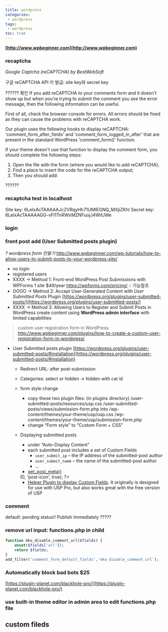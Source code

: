 ```yaml
---
title: wordpress
categories: 
 - wordpress
tags: 
 - wordpress
toc: true
---
```


**[http://www.wpbeginner.com](http://www.wpbeginner.com)**

### recaptcha

*Google Captcha (reCAPTCHA) by BestWebSoft*

구글 reCAPTCHA API 키 발급: site key와 secret key

?????? 확인
If you add reCAPTCHA to your comments form and it doesn't show up but when you're trying to submit the comment you see the error message, then the following information can be useful.

First of all, check the browser console for errors. All errors should be fixed as they can cause the problems with reCAPTCHA work.

Our plugin uses the following hooks to display reCAPTCHA: 'comment_form_after_fields' and 'comment_form_logged_in_after' that are present in the standard WordPress 'comment_form()' function.

If your theme doesn't use that function to display the comment form, you should complete the following steps:

1. Open the file with the form (where you would like to add reCAPTCHA);
2. Find a place to insert the code for the reCAPTCHA output;
3. Then you should add:

<?php echo apply_filters( 'gglcptch_display_recaptcha', '', 'comments_form' ); ?>
??????

### recaptcha test in localhost
Site key: 6LeIxAcTAAAAAJcZVRqyHh71UMIEGNQ_MXjiZKhI
Secret key: 6LeIxAcTAAAAAGG-vFI1TnRWxMZNFuojJ4WifJWe

### login

### front post add (User Submitted posts plugin)

*? wordpress form 만들기*
http://www.wpbeginner.com/wp-tutorials/how-to-allow-users-to-submit-posts-to-your-wordpress-site/
- no login
- registered users
- XXXX -> Method 1: Front-end WordPress Post Submissions with WPForms
  1 site $49/year
  https://wpforms.com/pricing/  :: 기능참조
- OOOO -> Method 2: Accept User-Generated Content with *User Submitted Posts* Plugin
  [https://wordpress.org/plugins/user-submitted-posts/](https://wordpress.org/plugins/user-submitted-posts/)
- XXXX -> Method 3: Allowing Users to Register and Submit Posts in WordPress
  create content using **WordPress admin interface** with limited capabilities

>custom user registration form in WordPress.
>http://www.wpbeginner.com/plugins/how-to-create-a-custom-user-registration-form-in-wordpress/

- User Submitted posts plugin [https://wordpress.org/plugins/user-submitted-posts/#installation](https://wordpress.org/plugins/user-submitted-posts/#installation)
  - Redirect URL: after post-submission 
  - Categories: select or hidden -> hidden with cat id
  - form style change
    - copy these two plugin files: (in plugins directory)
      /user-submitted-posts/resources/usp.css
      /user-submitted-posts/views/submission-form.php
      into
      /wp-content/themes/your-theme/usp/usp.css
      /wp-content/themes/your-theme/usp/submission-form.php
    - change “Form style” to “Custom Form + CSS” 
  - Displaying submitted posts

    - under “Auto-Display Content” 
    - each submitted post includes a set of Custom Fields
      - `user_submit_ip` – the IP address of the submitted-post author
      - `user_submit_name` – the name of the submitted-post author
      - ...
    -  [get_post_meta()](https://codex.wordpress.org/Function_Reference/get_post_meta) 
      <?php get_post_meta($post_id, '$key', $single); ?> 
      <?php get_post_meta($post->ID, 'post-icon', true); ?> 
    - [Helper Plugin to display Custom Fields](https://plugin-planet.com/usp-pro-custom-field-helper-plugin/). 
      It originally is designed for use with USP Pro, but also works great with the free version of USP 

### comment

default: pending status!!
Publish Immediately ?????

### remove url input: functions.php in child

```php
function mko_disable_comment_url($fields) { 
    unset($fields['url']);
    return $fields;
}
add_filter('comment_form_default_fields','mko_disable_comment_url');
```

### Automatically block bad bots $25

[https://plugin-planet.com/blackhole-pro/](https://plugin-planet.com/blackhole-pro/)

### use built-in theme editor in admin area to edit functions.php file

## custom fileds

